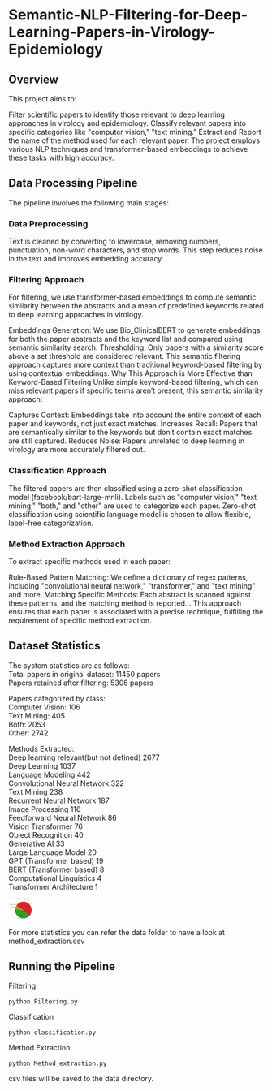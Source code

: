 # Semantic-NLP-Filtering-for-Deep-Learning-Papers-in-Virology-Epidemiology

## Overview
This project aims to:

Filter scientific papers to identify those relevant to deep learning approaches in virology and epidemiology.
Classify relevant papers into specific categories like "computer vision," "text mining."
Extract and Report the name of the method used for each relevant paper.
The project employs various NLP techniques and transformer-based embeddings to achieve these tasks with high accuracy.

## Data Processing Pipeline
The pipeline involves the following main stages:

### Data Preprocessing 
Text is cleaned by converting to lowercase, removing numbers, punctuation, non-word characters, and stop words. This step reduces noise in the text and improves embedding accuracy.

### Filtering Approach
For filtering, we use transformer-based embeddings to compute semantic similarity between the abstracts and a mean of predefined keywords related to deep learning approaches in virology.

Embeddings Generation: We use Bio_ClinicalBERT to generate embeddings for both the paper abstracts and the keyword list and compared using semantic similarity search.
Thresholding: Only papers with a similarity score above a set threshold are considered relevant. This semantic filtering approach captures more context than traditional keyword-based filtering by using contextual embeddings.
Why This Approach is More Effective than Keyword-Based Filtering
Unlike simple keyword-based filtering, which can miss relevant papers if specific terms aren’t present, this semantic similarity approach:

Captures Context: Embeddings take into account the entire context of each paper and keywords, not just exact matches.
Increases Recall: Papers that are semantically similar to the keywords but don’t contain exact matches are still captured.
Reduces Noise: Papers unrelated to deep learning in virology are more accurately filtered out.

### Classification Approach
The filtered papers are then classified using a zero-shot classification model (facebook/bart-large-mnli). Labels such as "computer vision," "text mining," "both," and "other" are used to categorize each paper. Zero-shot classification using scientific language model is chosen to allow flexible, label-free categorization.

### Method Extraction Approach
To extract specific methods used in each paper:

Rule-Based Pattern Matching: We define a dictionary of regex patterns, including "convolutional neural network," "transformer," and "text mining" and more.
Matching Specific Methods: Each abstract is scanned against these patterns, and the matching method is reported. .
This approach ensures that each paper is associated with a precise technique, fulfilling the requirement of specific method extraction.

## Dataset Statistics
The system statistics are as follows: <br />
Total papers in original dataset: 11450 papers <br />
Papers retained after filtering: 5306 papers <br />

Papers categorized by class: <br />
Computer Vision: 106 <br />
Text Mining: 405 <br />
Both: 2053 <br />
Other: 2742 <br />

Methods Extracted: <br />
Deep learning relevant(but not defined)      2677 <br />
Deep Learning                                1037 <br />
Language Modeling                            442 <br />
Convolutional Neural Network                 322 <br />
Text Mining                                  238 <br />
Recurrent Neural Network                     187 <br />
Image Processing                             116 <br />
Feedforward Neural Network                   86 <br />
Vision Transformer                           76 <br />
Object Recognition                           40 <br />
Generative AI                                33 <br />
Large Language Model                         20 <br />
GPT (Transformer based)                      19 <br />
BERT (Transformer based)                     8 <br />
Computational Linguistics                    4 <br />
Transformer Architecture                     1 <br />

<img src="https://github.com/saitarak/Semantic-NLP-Filtering-for-Deep-Learning-Papers-in-Virology-Epidemiology/blob/main/Classification%20of%20relevant%20papers.png" width="48">

For more statistics you can refer the data folder to have a look at method_extraction.csv

## Running the Pipeline
Filtering
```
python Filtering.py
```

Classification
```
python classification.py
```

Method Extraction
```
python Method_extraction.py
```
csv files will be saved to the data directory.

